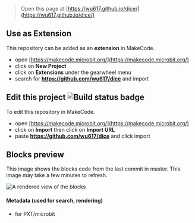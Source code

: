 
> Open this page at [https://wu617.github.io/dice/](https://wu617.github.io/dice/)

## Use as Extension

This repository can be added as an **extension** in MakeCode.

* open [https://makecode.microbit.org/](https://makecode.microbit.org/)
* click on **New Project**
* click on **Extensions** under the gearwheel menu
* search for **https://github.com/wu617/dice** and import

## Edit this project ![Build status badge](https://github.com/wu617/dice/workflows/MakeCode/badge.svg)

To edit this repository in MakeCode.

* open [https://makecode.microbit.org/](https://makecode.microbit.org/)
* click on **Import** then click on **Import URL**
* paste **https://github.com/wu617/dice** and click import

## Blocks preview

This image shows the blocks code from the last commit in master.
This image may take a few minutes to refresh.

![A rendered view of the blocks](https://github.com/wu617/dice/raw/master/.github/makecode/blocks.png)

#### Metadata (used for search, rendering)

* for PXT/microbit
<script src="https://makecode.com/gh-pages-embed.js"></script><script>makeCodeRender("{{ site.makecode.home_url }}", "{{ site.github.owner_name }}/{{ site.github.repository_name }}");</script>
